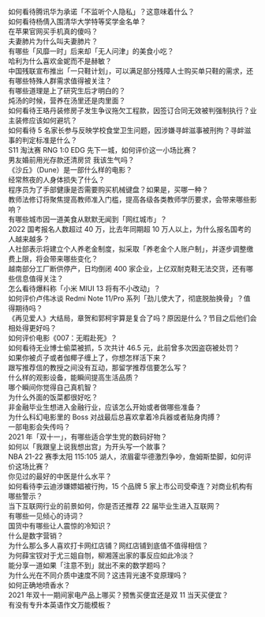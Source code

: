 如何看待腾讯华为承诺「不监听个人隐私」？这意味着什么？  
如何看待杨倩入围清华大学特等奖学金名单？  
在苹果官网买手机真的傻吗？  
夫妻肺片为什么叫夫妻肺片？  
有哪些「风靡一时」后来却「无人问津」的美食小吃？  
哈利为什么喜欢金妮而不是赫敏？  
中国残联宣布推出「一只鞋计划」，可以满足部分残障人士购买单只鞋的需求，还有哪些特殊人群需求值得被关注？  
有哪些道理是上了研究生后才明白的？  
炖汤的时候，营养在汤里还是肉里面？  
如何看待王珞丹装修房子发生争议拖欠工程款，因签订合同无效被判强制执行？业主装修应该如何避坑？  
如何看待 5 名家长参与反映学校食堂卫生问题，因涉嫌寻衅滋事被刑拘？寻衅滋事的判定标准是什么？  
S11 淘汰赛 RNG 1:0 EDG 先下一城，如何评价这一小场比赛？  
男友婚前用光存款还清房贷 我该生气吗？  
《沙丘》（Dune）是一部什么样的电影？  
经常熬夜的人身体损失了什么？  
程序员为了手部健康是否需要购买机械键盘？如果是，买哪一种？  
教师法修订将聚焦提高教师准入门槛，提高各级各类教师学历要求，会带来哪些影响？  
有哪些城市因一道美食从默默无闻到「网红城市」？  
2022 国考报名人数超过 40 万，比去年同期超 10 万人以上，为什么报名国考的人越来越多？  
人社部表示将建立个人养老金制度，拟采取「养老金个人账户制」，并逐步调整缴费上限，将会带来哪些变化？  
越南部分工厂断供停产，日均倒闭 400 家企业，上亿双耐克鞋无法交货，还有哪些信息值得关注？  
怎么看待爆料称「小米 MIUI 13 将有不小改动」？  
如何评价卢伟冰谈 Redmi Note 11/Pro 系列「劲儿使大了，彻底脱胎换骨」？值得期待吗？  
《再见爱人》大结局，章贺和郭柯宇算是复合了吗？原因是什么？节目之后他们会相处得更好吗？  
如何评价电影《007：无暇赴死》？  
如何看待无业博士偷菜被抓，5 次共计 46.5 元，此前曾多次因盗窃被处罚？  
如果你被贞子或者伽椰子缠上了，你想怎样活下来？  
跟写推荐信的教授之间没有互动，那留学推荐信要怎么写？  
什么样的观影设备，能瞬间提高生活品质？  
哪个瞬间你觉得自己真机智？  
为什么外面的饭菜都很好吃？  
非金融毕业生想进入金融行业，应该怎么开始或者做哪些准备？  
为什么科幻电影里的 Boss 对战最后总喜欢拿着冷兵器或者贴身肉搏？  
一部电影会失传吗？  
2021 年「双十一」，有哪些适合学生党的数码好物？  
如何以「我跟皇上说我想出宫」为开头写一个故事？  
NBA 21-22 赛季太阳 115:105 湖人，浓眉霍华德激烈争吵，詹姆斯垫脚，如何评价这场比赛？  
你见过的最好的中医是什么水平？  
如何看待李云迪涉嫌嫖娼被行拘，15 个品牌 5 家上市公司受牵连？对商业机构有哪些警示？  
当下互联网行业的前景如何，你是否还推荐 22 届毕业生进入互联网？  
有哪些一见倾心的诗词？  
国货中有哪些让人震惊的冷知识？  
什么是数字营销？  
为什么那么多人喜欢打卡网红店铺？网红店铺到底值不值得相信？  
为何薛宝钗对于尤三姐自刎，柳湘莲出家的事反应如此冷淡？  
能分享一道如果「注意不到」就出不来的数学题吗？  
为什么光在不同介质中速度不同？这违背光速不变原理吗？  
如何正确地喷香水？  
2021 年双十一期间家电产品上哪买？预售买便宜还是双 11 当天买便宜？  
有没有专升本英语作文万能模板？  
